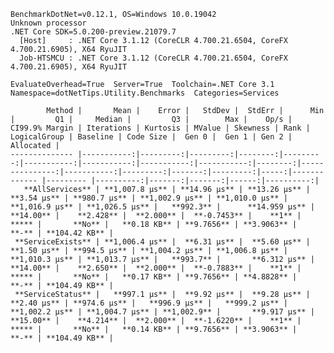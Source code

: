 
    BenchmarkDotNet=v0.12.1, OS=Windows 10.0.19042
    Unknown processor
    .NET Core SDK=5.0.200-preview.21079.7
      [Host]     : .NET Core 3.1.12 (CoreCLR 4.700.21.6504, CoreFX 4.700.21.6905), X64 RyuJIT
      Job-HTSMCU : .NET Core 3.1.12 (CoreCLR 4.700.21.6504, CoreFX 4.700.21.6905), X64 RyuJIT

    EvaluateOverhead=True  Server=True  Toolchain=.NET Core 3.1  
    Namespace=dotNetTips.Utility.Benchmarks  Categories=Services  

            Method |       Mean |    Error |   StdDev |  StdErr |      Min |         Q1 |     Median |         Q3 |        Max |    Op/s | CI99.9% Margin | Iterations | Kurtosis | MValue | Skewness | Rank | LogicalGroup | Baseline | Code Size |  Gen 0 |  Gen 1 | Gen 2 | Allocated |
    -------------- |-----------:|---------:|---------:|--------:|---------:|-----------:|-----------:|-----------:|-----------:|--------:|---------------:|-----------:|---------:|-------:|---------:|-----:|------------- |--------- |----------:|-------:|-------:|------:|----------:|
       **AllServices** | **1,007.8 μs** | **14.96 μs** | **13.26 μs** | **3.54 μs** | **980.7 μs** | **1,002.9 μs** | **1,010.0 μs** | **1,016.9 μs** | **1,026.5 μs** |   **992.3** |      **14.959 μs** |      **14.00** |    **2.428** |  **2.000** |  **-0.7453** |    **1** |            ***** |       **No** |   **0.18 KB** | **9.7656** | **3.9063** |     **-** | **104.42 KB** |
     **ServiceExists** | **1,006.4 μs** |  **6.31 μs** |  **5.60 μs** | **1.50 μs** | **994.5 μs** | **1,004.2 μs** | **1,006.8 μs** | **1,010.3 μs** | **1,013.7 μs** |   **993.7** |       **6.312 μs** |      **14.00** |    **2.650** |  **2.000** |  **-0.7883** |    **1** |            ***** |       **No** |   **0.17 KB** | **9.7656** | **4.8828** |     **-** | **104.49 KB** |
     **ServiceStatus** |   **997.1 μs** |  **9.92 μs** |  **9.28 μs** | **2.40 μs** | **974.6 μs** |   **996.9 μs** |   **999.2 μs** | **1,002.2 μs** | **1,004.7 μs** | **1,002.9** |       **9.917 μs** |      **15.00** |    **4.214** |  **2.000** |  **-1.6220** |    **1** |            ***** |       **No** |   **0.14 KB** | **9.7656** | **3.9063** |     **-** | **104.49 KB** |
